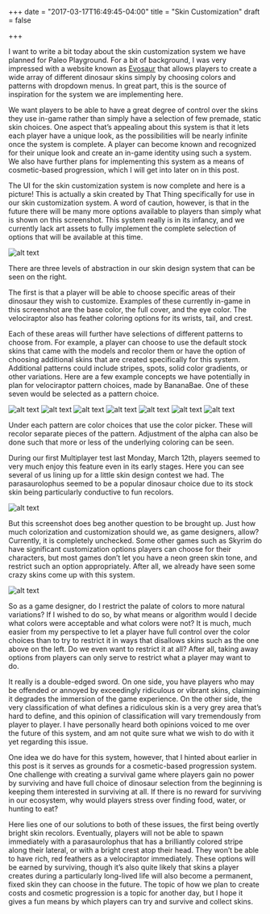 +++
date = "2017-03-17T16:49:45-04:00"
title = "Skin Customization"
draft = false

+++

I want to write a bit today about the skin customization system we have planned for Paleo Playground.  For a bit of background, I was very impressed with a website known as [Evosaur](http://evosaur.com/dinodemo "Evosaur") that allows players to create a wide array of different dinosaur skins simply by choosing colors and patterns with dropdown menus.  In great part, this is the source of inspiration for the system we are implementing here.

We want players to be able to have a great degree of control over the skins they use in-game rather than simply have a selection of few premade, static skin choices.  One aspect that’s appealing about this system is that it lets each player have a unique look, as the possibilities will be nearly infinite once the system is complete.  A player can become known and recognized for their unique look and create an in-game identity using such a system.  We also have further plans for implementing this system as a means of cosmetic-based progression, which I will get into later on in this post.

The UI for the skin customization system is now complete and here is a picture!  This is actually a skin created by That Thing specifically for use in our skin customization system.  A word of caution, however, is that in the future there will be many more options available to players than simply what is shown on this screenshot.  This system really is in its infancy, and we currently lack art assets to fully implement the complete selection of options that will be available at this time.

![alt text](https://github.com/Predatoria/Paleo-Playground-s-Website/blog/content/post/SkinCustomizationImages/ExampleUI.png "")

There are three levels of abstraction in our skin design system that can be seen on the right.

The first is that a player will be able to choose specific areas of their dinosaur they wish to customize.  Examples of these currently in-game in this screenshot are the base color, the full cover, and the eye color.  The velociraptor also has feather coloring options for its wrists, tail, and crest.

Each of these areas will further have selections of different patterns to choose from.  For example, a player can choose to use the default stock skins that came with the models and recolor them or have the option of choosing additional skins that are created specifically for this system.  Additional patterns could include stripes, spots, solid color gradients, or other variations.  Here are a few example concepts we have potentially in plan for velociraptor pattern choices, made by BananaBae.  One of these seven would be selected as a pattern choice.

![alt text](https://firewalrus.com/paleo/devblog/post/SkinCustomizationImages/VelociraptorPattern1.png "")
![alt text](https://firewalrus.com/paleo/devblog/post/SkinCustomizationImages/VelociraptorPattern2.png "")
![alt text](https://firewalrus.com/paleo/devblog/post/SkinCustomizationImages/VelociraptorPattern3.png "")
![alt text](https://firewalrus.com/paleo/devblog/post/SkinCustomizationImages/VelociraptorPattern4.png "")
![alt text](https://firewalrus.com/paleo/devblog/post/SkinCustomizationImages/VelociraptorPattern5.png "")
![alt text](https://firewalrus.com/paleo/devblog/post/SkinCustomizationImages/VelociraptorPattern6.png "")
![alt text](https://firewalrus.com/paleo/devblog/post/SkinCustomizationImages/VelociraptorPattern7.png "")

Under each pattern are color choices that use the color picker.  These will recolor separate pieces of the pattern.  Adjustment of the alpha can also be done such that more or less of the underlying coloring can be seen.

During our first Multiplayer test last Monday, March 12th, players seemed to very much enjoy this feature even in its early stages.  Here you can see several of us lining up for a little skin design contest we had.  The parasaurolophus seemed to be a popular dinosaur choice due to its stock skin being particularly conductive to fun recolors.

![alt text](https://firewalrus.com/paleo/devblog/post/SkinCustomizationImages/SkinContest.png "")

But this screenshot does beg another question to be brought up.  Just how much colorization and customization should we, as game designers, allow?  Currently, it is completely unchecked.  Some other games such as Skyrim do have significant customization options players can choose for their characters, but most games don’t let you have a neon green skin tone, and restrict such an option appropriately.  After all, we already have seen some crazy skins come up with this system.

![alt text](https://firewalrus.com/paleo/devblog/post/SkinCustomizationImages/UglySkin.png "")

So as a game designer, do I restrict the palate of colors to more natural variations?  If I wished to do so, by what means or algorithm would I decide what colors were acceptable and what colors were not?  It is much, much easier from my perspective to let a player have full control over the color choices than to try to restrict it in ways that disallows skins such as the one above on the left.  Do we even want to restrict it at all?  After all, taking away options from players can only serve to restrict what a player may want to do.

It really is a double-edged sword.  On one side, you have players who may be offended or annoyed by exceedingly ridiculous or vibrant skins, claiming it degrades the immersion of the game experience.  On the other side, the very classification of what defines a ridiculous skin is a very grey area that’s hard to define, and this opinion of classification will vary tremendously from player to player.  I have personally heard both opinions voiced to me over the future of this system, and am not quite sure what we wish to do with it yet regarding this issue.  

One idea we do have for this system, however, that I hinted about earlier in this post is it serves as grounds for a cosmetic-based progression system.  One challenge with creating a survival game where players gain no power by surviving and have full choice of dinosaur selection from the beginning is keeping them interested in surviving at all.  If there is no reward for surviving in our ecosystem, why would players stress over finding food, water, or hunting to eat?  

Here lies one of our solutions to both of these issues, the first being overtly bright skin recolors.  Eventually, players will not be able to spawn immediately with a parasaurolophus that has a brilliantly colored stripe along their lateral, or with a bright crest atop their head.  They won’t be able to have rich, red feathers as a velociraptor immediately.  These options will be earned by surviving, though it’s also quite likely that skins a player creates during a particularly long-lived life will also become a permanent, fixed skin they can choose in the future.  The topic of how we plan to create costs and cosmetic progression is a topic for another day, but I hope it gives a fun means by which players can try and survive and collect skins.
